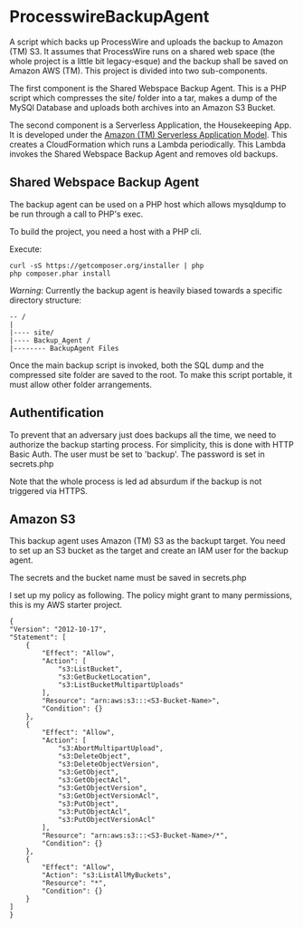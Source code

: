 # ProcesswireBackupAgent

A script which backs up ProcessWire and uploads the backup to Amazon (TM) S3.
It assumes that ProcessWire runs on a shared web space (the whole project is a little bit legacy-esque)
and the backup shall be saved on Amazon AWS (TM).
This project is divided into two sub-components.

The first component is the Shared Webspace Backup Agent.
This is a PHP script which compresses the site/ folder into a tar, makes a dump
of the MySQl Database and uploads both archives into an Amazon S3 Bucket.

The second component is a Serverless Application, the Housekeeping App.
It is developed under the [Amazon (TM) Serverless Application Model](https://github.com/aws/serverless-application-model).
This creates a CloudFormation which runs a Lambda periodically.
This Lambda invokes the Shared Webspace Backup Agent
and removes old backups.

## Shared Webspace Backup Agent

The backup agent can be used on a PHP host which allows mysqldump to be run
through a call to PHP's exec.

To build the project, you need a host with a PHP cli.

Execute:

    curl -sS https://getcomposer.org/installer | php
    php composer.phar install

*Warning*: Currently the backup agent is heavily biased towards a specific directory structure:

    -- /
    |
    |---- site/
    |---- Backup_Agent /
    |-------- BackupAgent Files

Once the main backup script is invoked, both the SQL dump and the compressed site folder
are saved to the root.
To make this script portable, it must allow other folder arrangements.

## Authentification

To prevent that an adversary just does backups all the time,
we need to authorize the backup starting process.
For simplicity, this is done with HTTP Basic Auth.
The user must be set to 'backup'.
The password is set in secrets.php

Note that the whole process is led ad absurdum if the backup is not triggered
via HTTPS.

## Amazon S3

This backup agent uses Amazon (TM) S3 as the backupt target.
You need to set up an S3 bucket as the target and create an IAM user
for the backup agent.

The secrets and the bucket name must be saved in secrets.php

I set up my policy as following.
The policy might grant to many permissions, this is my AWS starter project.

    {
    "Version": "2012-10-17",
    "Statement": [
        {
            "Effect": "Allow",
            "Action": [
                "s3:ListBucket",
                "s3:GetBucketLocation",
                "s3:ListBucketMultipartUploads"
            ],
            "Resource": "arn:aws:s3:::<S3-Bucket-Name>",
            "Condition": {}
        },
        {
            "Effect": "Allow",
            "Action": [
                "s3:AbortMultipartUpload",
                "s3:DeleteObject",
                "s3:DeleteObjectVersion",
                "s3:GetObject",
                "s3:GetObjectAcl",
                "s3:GetObjectVersion",
                "s3:GetObjectVersionAcl",
                "s3:PutObject",
                "s3:PutObjectAcl",
                "s3:PutObjectVersionAcl"
            ],
            "Resource": "arn:aws:s3:::<S3-Bucket-Name>/*",
            "Condition": {}
        },
        {
            "Effect": "Allow",
            "Action": "s3:ListAllMyBuckets",
            "Resource": "*",
            "Condition": {}
        }
    ]
    }